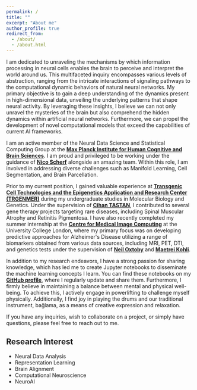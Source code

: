 ```yaml
---
permalink: /
title: ""
excerpt: "About me"
author_profile: true
redirect_from: 
  - /about/
  - /about.html
---
```

I am dedicated to unraveling the mechanisms by which information processing in neural cells enables the brain to perceive and interpret the world around us. This multifaceted inquiry encompasses various levels of abstraction, ranging from the intricate interactions of signaling pathways to the computational dynamic behaviors of natural neural networks. My primary objective is to gain a deep understanding of the dynamics present in high-dimensional data, unveiling the underlying patterns that shape neural activity. By leveraging these insights, I believe we can not only unravel the mysteries of the brain but also comprehend the hidden dynamics within artificial neural networks. Furthermore, we can propel the development of novel computational models that exceed the capabilities of current AI frameworks.

I am an active member of the Neural Data Science and Statistical Computing Group at the **[Max Planck Institute for Human Cognitive and Brain Sciences](https://www.cbs.mpg.de/en)**. I am proud and privileged to be working under the guidance of **[Nico Scherf](https://www.cbs.mpg.de/person/nscherf/1448721)** alongside an amazing team. Within this role, I am involved in addressing diverse challenges such as Manifold Learning, Cell Segmentation, and Brain Parcellation.

Prior to my current position, I gained valuable experience at **[Transgenic Cell Technologies and the Epigenetics Application and Research Center (TRGENMER)](https://uskudar.edu.tr/trgenmer/en)** during my undergraduate studies in Molecular Biology and Genetics. Under the supervision of **[Cihan TASTAN](https://www.researchgate.net/profile/Cihan-Tastan)**, I contributed to several gene therapy projects targeting rare diseases, including Spinal Muscular Atrophy and Retinitis Pigmentosa. I have also recently completed my summer internship at the **[Centre for Medical Image Computing](https://www.ucl.ac.uk/medical-image-computing/centre-medical-image-computing-cmic)** at the University College London, where my primary focus was on developing predictive approaches for Alzheimer's Disease utilizing a range of biomarkers obtained from various data sources, including MRI, PET, DTI, and genetics tests under the supervision of **[Neil Oxtoby](https://iris.ucl.ac.uk/iris/browse/profile?upi=NOXTO55)** and **[Maetrei Kohli](http://www0.cs.ucl.ac.uk/people/M.Kohli.html)**.

In addition to my research endeavors, I have a strong passion for sharing knowledge, which has led me to create Jupyter notebooks to disseminate the machine learning concepts I learn. You can find these notebooks on my **[GitHub profile](https://github.com/Neurojedi)**, where I regularly update and share them. Furthermore, I firmly believe in maintaining a balance between mental and physical well-being. To achieve this, I actively engage in powerlifting to challenge myself physically. Additionally, I find joy in playing the drums and our traditional instrument, bağlama, as a means of creative expression and relaxation.

If you have any inquiries, wish to collaborate on a project, or simply have questions, please feel free to reach out to me. 

## Research Interest
* Neural Data Analysis
* Representation Learning
* Brain Alignment
* Computational Neuroscience
* NeuroAI






